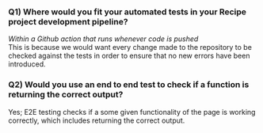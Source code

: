 ### Q1) Where would you fit your automated tests in your Recipe project development pipeline? 
_Within a Github action that runs whenever code is pushed_ 
<br>
This is because we would want every change made to the repository to be checked against the tests in order to ensure that no new errors have been introduced.

### Q2) Would you use an end to end test to check if a function is returning the correct output?
Yes; E2E testing checks if a some given functionality of the page is working correctly, which includes returning the correct output.
